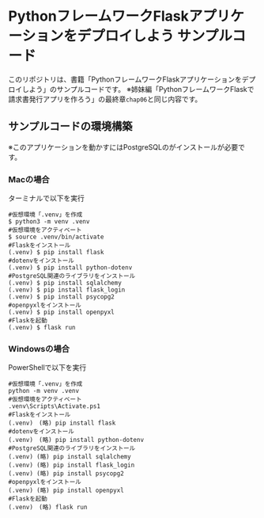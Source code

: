 # PythonフレームワークFlaskアプリケーションをデプロイしよう サンプルコード

このリポジトリは、書籍「PythonフレームワークFlaskアプリケーションをデプロイしよう」のサンプルコードです。
※姉妹編「PythonフレームワークFlaskで請求書発行アプリを作ろう」の最終章`chap06`と同じ内容です。

## サンプルコードの環境構築
※このアプリケーションを動かすにはPostgreSQLのがインストールが必要です。

### Macの場合
ターミナルで以下を実行
```shell
#仮想環境「.venv」を作成
$ python3 -m venv .venv
#仮想環境をアクティベート
$ source .venv/bin/activate
#Flaskをインストール
(.venv) $ pip install flask
#dotenvをインストール
(.venv) $ pip install python-dotenv
#PostgreSQL関連のライブラリをインストール
(.venv) $ pip install sqlalchemy
(.venv) $ pip install flask_login
(.venv) $ pip install psycopg2
#openpyxlをインストール
(.venv) $ pip install openpyxl
#Flaskを起動
(.venv) $ flask run
```

### Windowsの場合
PowerShellで以下を実行
```shell
#仮想環境「.venv」を作成
python -m venv .venv
#仮想環境をアクティベート
.venv\Scripts\Activate.ps1
#Flaskをインストール
(.venv)　(略) pip install flask
#dotenvをインストール
(.venv)　(略) pip install python-dotenv
#PostgreSQL関連のライブラリをインストール
(.venv) (略) pip install sqlalchemy
(.venv) (略) pip install flask_login
(.venv) (略) pip install psycopg2
#openpyxlをインストール
(.venv) (略) pip install openpyxl
#Flaskを起動
(.venv)　(略) flask run
```


